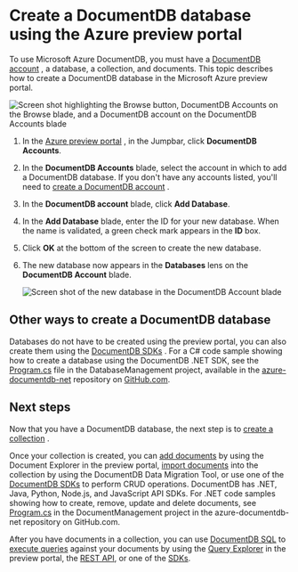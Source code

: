 <properties 
	pageTitle="Create a NoSQL DocumentDB database | Windows Azure" 
	description="Learn how to create managed databases using the online service portal for Azure DocumentDB, a NoSQL document database for JSON. Get a trial today." 
	services="documentdb" 
	authors="mimig1" 
	manager="jhubbard" 
	editor="monicar" 
	documentationCenter=""/>

<tags
	ms.service="documentdb"
	ms.date="09/28/2015"
	wacn.date=""/>

# Create a DocumentDB database using the Azure preview portal

To use <!-- deleted by customization Windows --><!-- keep by customization: begin --> Microsoft <!-- keep by customization: end --> Azure DocumentDB, you must have a [DocumentDB <!-- deleted by customization account](/documentation/articles/documentdb-create-account) --><!-- keep by customization: begin --> account](documentdb-create-account.md) <!-- keep by customization: end -->, a database, a collection, and documents.  This topic describes how to create a DocumentDB database in the <!-- deleted by customization Windows --><!-- keep by customization: begin --> Microsoft <!-- keep by customization: end --> Azure preview portal.

![Screen shot highlighting the Browse button, DocumentDB Accounts on the Browse blade, and a DocumentDB account on the DocumentDB Accounts blade](./media/documentdb-create-database/docdb-database-creation-1-3.png)

1.  In the [Azure preview <!-- deleted by customization portal](https://manage.windowsazure.cn/) --><!-- keep by customization: begin --> portal](https://portal.azure.com/) <!-- keep by customization: end -->, in the Jumpbar, click **DocumentDB Accounts**.

2.  In the **DocumentDB Accounts** blade, select the account in which to add a DocumentDB database. If you don't have any accounts listed, you'll need to [create a DocumentDB <!-- deleted by customization account](/documentation/articles/documentdb-create-account) --><!-- keep by customization: begin --> account](documentdb-create-account.md) <!-- keep by customization: end -->.

3. In the **DocumentDB account** blade, click **Add Database**.

4. In the **Add Database** blade, enter the ID for your new database. When the name is validated, a green check mark appears in the **ID** box.

5. Click **OK** at the bottom of the screen to create the new database. 

7. The new database now appears in the **Databases** lens on the **DocumentDB Account** blade.
 
	![Screen shot of the new database in the DocumentDB Account blade](./media/documentdb-create-database/docdb-database-creation-7.png)

## Other ways to create a DocumentDB database

Databases do not have to be created using the preview portal, you can also create them using the [DocumentDB <!-- deleted by customization SDKs](https://msdn.microsoft.com/zh-cn/library/azure/dn781482.aspx) --><!-- keep by customization: begin --> SDKs](https://msdn.microsoft.com/library/azure/dn781482.aspx) <!-- keep by customization: end -->. For a C# code sample showing how to create a database using the DocumentDB .NET SDK, see the [Program.cs](https://github.com/Azure/azure-documentdb-net/blob/master/samples/code-samples/DatabaseManagement/Program.cs) file in the DatabaseManagement project, available in the [azure-documentdb-net](https://github.com/Azure/azure-documentdb-net) repository on [GitHub.com](https://github.com).

## Next steps

Now that you have a DocumentDB database, the next step is to [create a <!-- deleted by customization collection](/documentation/articles/documentdb-create-collection) --><!-- keep by customization: begin --> collection](documentdb-create-collection.md) <!-- keep by customization: end -->.

Once your collection is created, you can [add <!-- deleted by customization documents](/documentation/articles/documentdb-view-json-document-explorer) --><!-- keep by customization: begin --> documents](../documentdb-view-json-document-explorer.md) <!-- keep by customization: end --> by using the Document Explorer in the preview portal, [import <!-- deleted by customization documents](/documentation/articles/documentdb-import-data) --><!-- keep by customization: begin --> documents](documentdb-import-data.md) <!-- keep by customization: end --> into the collection by using the DocumentDB Data Migration Tool, or use one of the [DocumentDB <!-- deleted by customization SDKs](https://msdn.microsoft.com/zh-cn/library/azure/dn781482.aspx) --><!-- keep by customization: begin --> SDKs](https://msdn.microsoft.com/library/azure/dn781482.aspx) <!-- keep by customization: end --> to perform CRUD operations. DocumentDB has .NET, Java, Python, Node.js, and JavaScript API SDKs. For .NET code samples showing how to create, remove, update and delete documents, see [Program.cs](https://github.com/Azure/azure-documentdb-net/blob/master/samples/code-samples/DocumentManagement/Program.cs) in the DocumentManagement project in the azure-documentdb-net repository on GitHub.com.

<!-- deleted by customization
After you have documents in a collection, you can use [DocumentDB SQL](/documentation/articles/documentdb-sql-query) to [execute queries](/documentation/articles/documentdb-sql-query#executing-queries) against your documents by using the [Query Explorer](/documentation/articles/documentdb-query-collections-query-explorer) in the preview portal, the [REST API](https://msdn.microsoft.com/zh-cn/library/azure/dn781481.aspx), or one of the [SDKs](https://msdn.microsoft.com/zh-cn/library/azure/dn781482.aspx). 
-->
<!-- keep by customization: begin -->
After you have documents in a collection, you can use [DocumentDB SQL](documentdb-sql-query.md) to [execute queries](documentdb-sql-query.md#executing-queries) against your documents by using the [Query Explorer](documentdb-query-collections-query-explorer.md) in the preview portal, the [REST API](https://msdn.microsoft.com/library/azure/dn781481.aspx), or one of the [SDKs](https://msdn.microsoft.com/library/azure/dn781482.aspx). 
<!-- keep by customization: end -->
